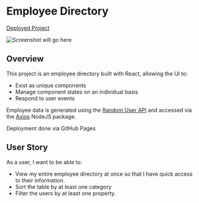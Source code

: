 # Employee Directory

[Deployed Project]()

![Screenshot will go here]()

## Overview

This project is an employee directory built with React, allowing the UI to:

* Exist as unique components
* Manage component states on an individual basis
* Respond to user events

Employee data is generated using the [Random User API](https://randomuser.me/) and accessed via the [Axios](https://www.npmjs.com/package/axios) NodeJS package.

Deployment done via GitHub Pages

## User Story

As a user, I want to be able to:

* View my entire employee directory at once so that I have quick access to their information.
* Sort the table by at least one category
* Filter the users by at least one property.
